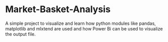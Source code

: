 # Market-Basket-Analysis
A simple project to visualize and learn how python modules like pandas, matplotlib and mlxtend are used and how Power Bi can be used to visualize the output file.
